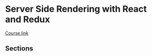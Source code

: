 # Server Side Rendering with React and Redux

[Course link](https://www.udemy.com/course/server-side-rendering-with-react-and-redux/)

## Sections
